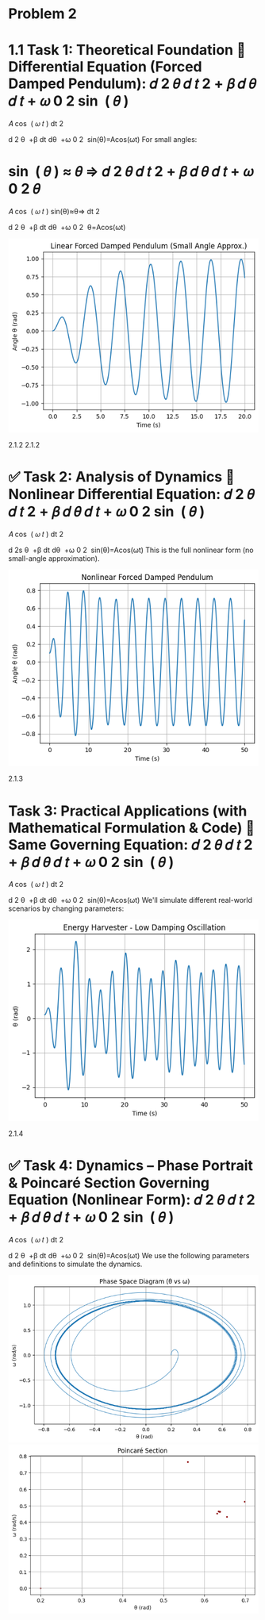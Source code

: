 # Problem 2

1.1
 Task 1: Theoretical Foundation
🔹 Differential Equation (Forced Damped Pendulum):
𝑑
2
𝜃
𝑑
𝑡
2
+
𝛽
𝑑
𝜃
𝑑
𝑡
+
𝜔
0
2
sin
⁡
(
𝜃
)
=
𝐴
cos
⁡
(
𝜔
𝑡
)
dt 
2
 
d 
2
 θ
​
 +β 
dt
dθ
​
 +ω 
0
2
​
 sin(θ)=Acos(ωt)
For small angles:

sin
⁡
(
𝜃
)
≈
𝜃
⇒
𝑑
2
𝜃
𝑑
𝑡
2
+
𝛽
𝑑
𝜃
𝑑
𝑡
+
𝜔
0
2
𝜃
=
𝐴
cos
⁡
(
𝜔
𝑡
)
sin(θ)≈θ⇒ 
dt 
2
 
d 
2
 θ
​
 +β 
dt
dθ
​
 +ω 
0
2
​
 θ=Acos(ωt)

![alt text](image-5.png)


2.1.2
2.1.2

✅ Task 2: Analysis of Dynamics
🔹 Nonlinear Differential Equation:
𝑑
2
𝜃
𝑑
𝑡
2
+
𝛽
𝑑
𝜃
𝑑
𝑡
+
𝜔
0
2
sin
⁡
(
𝜃
)
=
𝐴
cos
⁡
(
𝜔
𝑡
)
dt 
2
 
d 
2s
 θ
​
 +β 
dt
dθ
​
 +ω 
0
2
​
 sin(θ)=Acos(ωt)
This is the full nonlinear form (no small-angle approximation).

![alt text](image-6.png)


2.1.3

 Task 3: Practical Applications (with Mathematical Formulation & Code)
🔹 Same Governing Equation:
𝑑
2
𝜃
𝑑
𝑡
2
+
𝛽
𝑑
𝜃
𝑑
𝑡
+
𝜔
0
2
sin
⁡
(
𝜃
)
=
𝐴
cos
⁡
(
𝜔
𝑡
)
dt 
2
 
d 
2
 θ
​
 +β 
dt
dθ
​
 +ω 
0
2
​
 sin(θ)=Acos(ωt)
We'll simulate different real-world scenarios by changing parameters:

![alt text](image-7.png)

2.1.4 

✅ Task 4: Dynamics – Phase Portrait & Poincaré Section
Governing Equation (Nonlinear Form):
𝑑
2
𝜃
𝑑
𝑡
2
+
𝛽
𝑑
𝜃
𝑑
𝑡
+
𝜔
0
2
sin
⁡
(
𝜃
)
=
𝐴
cos
⁡
(
𝜔
𝑡
)
dt 
2
 
d 
2
 θ
​
 +β 
dt
dθ
​
 +ω 
0
2
​
 sin(θ)=Acos(ωt)
We use the following parameters and definitions to simulate the dynamics.

![alt text](image-8.png)
![alt text](image-9.png)